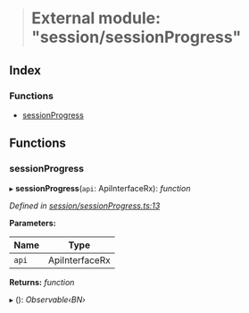 > # External module: "session/sessionProgress"

## Index

### Functions

* [sessionProgress](_session_sessionprogress_.md#sessionprogress)

## Functions

###  sessionProgress

▸ **sessionProgress**(`api`: ApiInterfaceRx): *function*

*Defined in [session/sessionProgress.ts:13](https://github.com/polkadot-js/api/blob/a019468/packages/api-derive/src/session/sessionProgress.ts#L13)*

**Parameters:**

Name | Type |
------ | ------ |
`api` | ApiInterfaceRx |

**Returns:** *function*

▸ (): *Observable‹BN›*